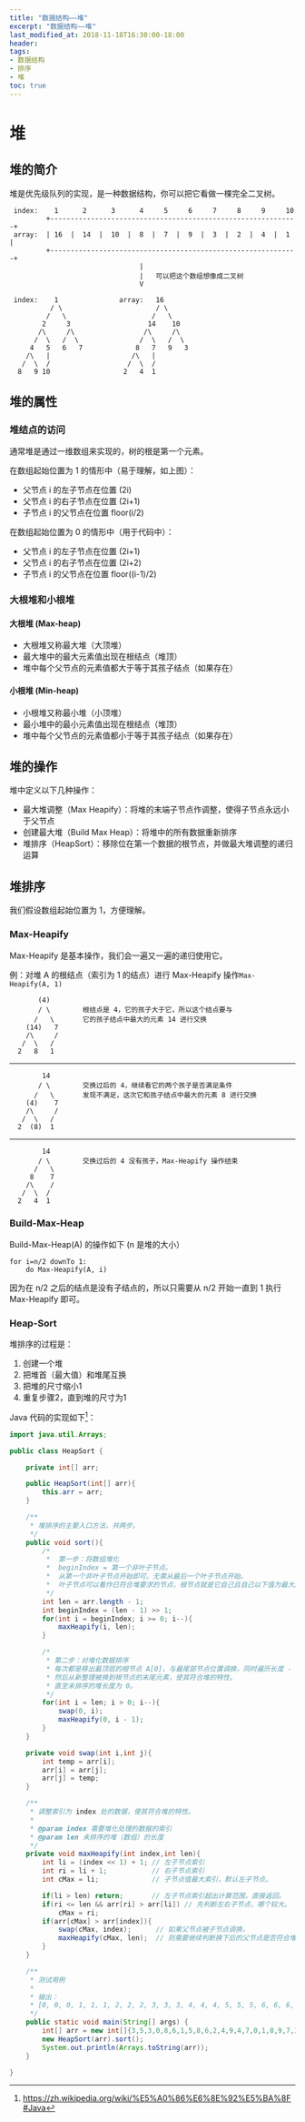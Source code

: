 ```yaml
---
title: "数据结构——堆"
excerpt: "数据结构——堆"
last_modified_at: 2018-11-18T16:30:00-18:00
header:
tags:
- 数据结构
- 排序
- 堆
toc: true
---
```


# 堆

## 堆的简介
堆是优先级队列的实现，是一种数据结构，你可以把它看做一棵完全二叉树。

     index:    1      2      3      4     5     6     7     8     9     10
             +-------------------------------------------------------------+
     array:  | 16  |  14  |  10  |  8  |  7  |  9  |  3  |  2  |  4  |  1  |
             +-------------------------------------------------------------+
                                    |
                                    |   可以把这个数组想像成二叉树
                                    V

     index:    1               array:   16
              / \                       / \
             /   \                     /   \
            2     3                   14    10
           /\     /\                 /\     /\
          /  \   /  \               /  \   /  \
         4   5   6   7             8   7   9   3
        /\   |                    /\   |
       /  \  /                   /  \  /
      8   9 10                  2   4  1
                                                   

## 堆的属性
### 堆结点的访问
通常堆是通过一维数组来实现的，树的根是第一个元素。

在数组起始位置为 1 的情形中（易于理解，如上图）：

+ 父节点 i 的左子节点在位置 (2i)
+ 父节点 i 的右子节点在位置 (2i+1)
+ 子节点 i 的父节点在位置 floor(i/2)

在数组起始位置为 0 的情形中（用于代码中）：

+ 父节点 i 的左子节点在位置 (2i+1)
+ 父节点 i 的右子节点在位置 (2i+2)
+ 子节点 i 的父节点在位置 floor((i-1)/2)

### 大根堆和小根堆
#### 大根堆 (Max-heap)
+ 大根堆又称最大堆（大顶堆）
+ 最大堆中的最大元素值出现在根结点（堆顶）
+ 堆中每个父节点的元素值都大于等于其孩子结点（如果存在）

#### 小根堆 (Min-heap)
+ 小根堆又称最小堆（小顶堆）
+ 最小堆中的最小元素值出现在根结点（堆顶）
+ 堆中每个父节点的元素值都小于等于其孩子结点（如果存在）

## 堆的操作
堆中定义以下几种操作：

+ 最大堆调整（Max Heapify）：将堆的末端子节点作调整，使得子节点永远小于父节点
+ 创建最大堆（Build Max Heap）：将堆中的所有数据重新排序
+ 堆排序（HeapSort）：移除位在第一个数据的根节点，并做最大堆调整的递归运算

## 堆排序
我们假设数组起始位置为 1，方便理解。
### Max-Heapify
Max-Heapify 是基本操作，我们会一遍又一遍的递归使用它。

例：对堆 A 的根结点（索引为 1 的结点）进行 Max-Heapify 操作`Max-Heapify(A, 1)`

           (4)
           / \        根结点是 4，它的孩子大于它，所以这个结点要与
          /   \       它的孩子结点中最大的元素 14 进行交换
        (14)   7
        /\     /
       /  \   /
      2   8   1

---


            14
           / \        交换过后的 4，继续看它的两个孩子是否满足条件
          /   \       发现不满足，这次它和孩子结点中最大的元素 8 进行交换
        (4)    7
        /\     /
       /  \   /
      2  (8)  1

---

            14
           / \        交换过后的 4 没有孩子，Max-Heapify 操作结束
          /   \
         8    7
        /\    /
       /  \  /
      2   4  1


### Build-Max-Heap
Build-Max-Heap(A) 的操作如下 (n 是堆的大小）
```
for i=n/2 downTo 1:
    do Max-Heapify(A, i)
```
因为在 n/2 之后的结点是没有子结点的，所以只需要从 n/2 开始一直到 1 执行 Max-Heapify 即可。

### Heap-Sort

堆排序的过程是：

1. 创建一个堆
2. 把堆首（最大值）和堆尾互换
3. 把堆的尺寸缩小1
4. 重复步骤2，直到堆的尺寸为1

Java 代码的实现如下[^1]：

[^1]: <https://zh.wikipedia.org/wiki/%E5%A0%86%E6%8E%92%E5%BA%8F#Java>

```java
import java.util.Arrays;

public class HeapSort {

    private int[] arr;

    public HeapSort(int[] arr){
        this.arr = arr;
    }

    /**
     * 堆排序的主要入口方法，共两步。
     */
    public void sort(){
        /*
         *  第一步：将数组堆化
         *  beginIndex = 第一个非叶子节点。
         *  从第一个非叶子节点开始即可。无需从最后一个叶子节点开始。
         *  叶子节点可以看作已符合堆要求的节点，根节点就是它自己且自己以下值为最大。
         */
        int len = arr.length - 1;
        int beginIndex = (len - 1) >> 1;
        for(int i = beginIndex; i >= 0; i--){
            maxHeapify(i, len);
        }

        /*
         * 第二步：对堆化数据排序
         * 每次都是移出最顶层的根节点 A[0]，与最尾部节点位置调换，同时遍历长度 - 1。
         * 然后从新整理被换到根节点的末尾元素，使其符合堆的特性。
         * 直至未排序的堆长度为 0。
         */
        for(int i = len; i > 0; i--){
            swap(0, i);
            maxHeapify(0, i - 1);
        }
    }

    private void swap(int i,int j){
        int temp = arr[i];
        arr[i] = arr[j];
        arr[j] = temp;
    }

    /**
     * 调整索引为 index 处的数据，使其符合堆的特性。
     *
     * @param index 需要堆化处理的数据的索引
     * @param len 未排序的堆（数组）的长度
     */
    private void maxHeapify(int index,int len){
        int li = (index << 1) + 1; // 左子节点索引
        int ri = li + 1;           // 右子节点索引
        int cMax = li;             // 子节点值最大索引，默认左子节点。

        if(li > len) return;       // 左子节点索引超出计算范围，直接返回。
        if(ri <= len && arr[ri] > arr[li]) // 先判断左右子节点，哪个较大。
            cMax = ri;
        if(arr[cMax] > arr[index]){
            swap(cMax, index);      // 如果父节点被子节点调换，
            maxHeapify(cMax, len);  // 则需要继续判断换下后的父节点是否符合堆的特性。
        }
    }

    /**
     * 测试用例
     *
     * 输出：
     * [0, 0, 0, 1, 1, 1, 2, 2, 2, 3, 3, 3, 4, 4, 4, 5, 5, 5, 6, 6, 6, 7, 7, 7, 8, 8, 8, 9, 9, 9]
     */
    public static void main(String[] args) {
        int[] arr = new int[]{3,5,3,0,8,6,1,5,8,6,2,4,9,4,7,0,1,8,9,7,3,1,2,5,9,7,4,0,2,6};
        new HeapSort(arr).sort();
        System.out.println(Arrays.toString(arr));
    }

}
```

